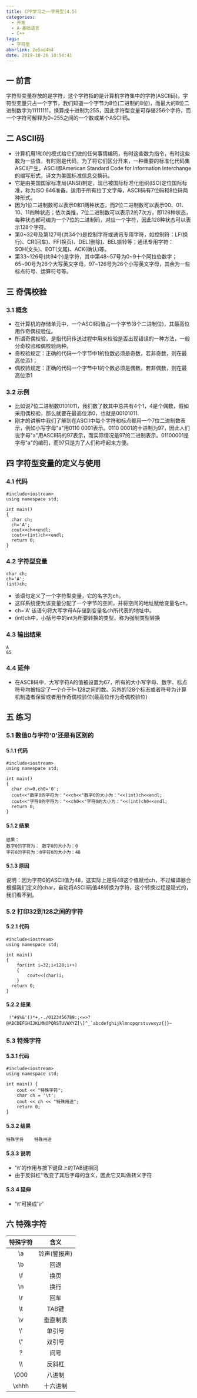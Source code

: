 ```yaml
---
title: CPP学习之——字符型(4.5)
categories:
  - 开发
  - A-基础语言
  - C++
tags:
  - 字符型
abbrlink: 2e5ad4b4
date: 2019-10-26 10:54:41
---
```

## 一 前言

字符型变量存放的是字符，这个字符指的是计算机字符集中的字符(ASCII码)。字符型变量只占一个字节，我们知道一个字节为8位(二进制的8位)，而最大的8位二进制数字为11111111，换算成十进制为255，因此字符型变量可存储256个字符，而一个字符可解释为0~255之间的一个数或某个ASCII码。


<!--more-->

## 二 ASCII码

* 计算机用1和0的模式给它们做的任何事情编码，有时这些数为指令，有时这些数为一些值，有时则是代码，为了将它们区分开来，一种重要的标准化代码集ASCII产生，ASCII即American Standard Code for Information Interchange的缩写形式，译文为美国标准信息交换码。
* 它是由美国国家标准局(ANSI)制定，现已被国际标准化组织(ISO)定位国际标准，称为ISO 646准备。适用于所有拉丁文字母，ASCII码有7位码和8位码两种形式。
* 因为1位二进制数可以表示0和1两种状态，而2位二进制数可以表示00、01、10、11四种状态；依次类推，7位二进制数可以表示2的7次方，即128种状态，每种状态都可编为一个7位的二进制码，对应一个字符，因此128种状态可以表示128个字符。
* 第0~32号及第127号(共34个)是控制字符或通讯专用字符，如控制符：LF(换行)、CR(回车)、FF(换页)、DEL(删除)、BEL振铃等；通讯专用字符：SOH(文头)、EOT(文尾)、ACK(确认)等。
* 第33~126号(共94个)是字符，其中第48~57号为0~9十个阿拉伯数字；65~90号为26个大写英文字母，97~126号为26个小写英文字母，其余为一些标点符号、运算符号等。

## 三 奇偶校验
### 3.1 概念

* 在计算机的存储单元中，一个ASCII码值占一个字节(8个二进制位)，其最高位用作奇偶校验位。
* 所谓奇偶校验，是指代码传送过程中用来校验是否出现错误的一种方法，一般分奇校验和偶校验两种。
* 奇校验规定：正确的代码一个字节中1的位数必须是奇数，若非奇数，则在最高位添1；
* 偶校验规定：正确的代码一个字节中1的个数必须是偶数，若非偶数，则在最高位添1

### 3.2 示例

* 比如说7位二进制数0101011，我们数了数其中总共有4个1，4是个偶数，假如采用偶校验，那么就要在最高位添0，也就是00101011.
* 刚才的讲解中我们了解到在ASCII中每个字符和标点都用一个7位二进制数表示，例如小写字母"a"用0110 0001表示。0110 0001的十进制为97，因此人们说字母"a"用ASCII码的97表示，而实际情况是97的二进制表示。01100001是字母"a"的编码，而97只是为了人们称呼起来方便。

## 四 字符型变量的定义与使用

### 4.1 代码

```
#include<iostream>
using namespace std;

int main()
{
  char ch;
  ch='A';
  cout<<ch<<endl;
  cout<<(int)ch<<endl;
  return 0;
}

```

### 4.2 字符型变量

```
char ch;
ch='A';
(int)ch;
```

* 该语句定义了一个字符型变量，它的名字为ch。
* 这样系统便为该变量分配了一个字节的空间，并将空间的地址赋给变量名ch。
* ch='A' 该语句将大写字母A存储到变量名ch所代表的地址中。
* (int)ch中，小括号中的int为所要转换的类型，称为强制类型转换

### 4.3 输出结果

```
A
65
```

### 4.4 延伸

* 在ASCII码中，大写字符A的值被设置为67，所有的大小写字母、数字、标点符号均被指定了一个介于1~128之间的数。另外的128个标志或者符号为计算机制造者保留或者用作奇偶校验位(最高位作为奇偶校验位)

## 五 练习

### 5.1 数值0与字符'0'还是有区别的

#### 5.1.1 代码

```
#include<iostream>
using namespace std;

int main()
{
  char ch=0,ch0='0';
  cout<<"数字0的字符为："<<ch<<"数字0的大小为："<<(int)ch<<endl;
  cout<<"字符0的字符为："<<ch0<<"字符0的大小为："<<(int)ch0<<endl;
  return 0;
}
```

#### 5.1.2 结果

```
结果：  
数字0的字符为： 数字0的大小为：0
字符0的字符为：0字符0的大小为：48
```

#### 5.1.3 原因

说明：因为字符0的ASCII值为48，这实际上是将48这个值赋给ch，不过编译器会根据我们定义的char，自动将ASCII码值48转换为字符，这个转换过程是隐式的，我们看不到。



### 5.2 打印32到128之间的字符

#### 5.2.1 代码

```
#include<iostream>
using namespace std;

int main()
{
	for(int i=32;i<128;i++)
	{
		cout<<(char)i;
	}
  return 0;
}

```

#### 5.2.2 结果

```
 !"#$%&'()*+,-./0123456789:;<=>?@ABCDEFGHIJKLMNOPQRSTUVWXYZ[\]^_`abcdefghijklmnopqrstuvwxyz{|}~
```



### 5.3 特殊字符

#### 5.3.1 代码

```
#include<iostream>
using namespace std;

int main() {
	cout << "特殊字符";
	char ch = '\t';
	cout << ch << "特殊用途";
	return 0;
}
```

#### 5.3.2 结果

```
特殊字符	特殊用途
```

#### 5.3.3 说明

* '\t'的作用与按下键盘上的TAB键相同
* 由于反斜杠'\'改变了其后字母的含义，因此它又叫做转义字符

#### 5.3.4 延伸

* '\t'可换成'\r'



## 六 特殊字符



| 特殊字符 |     含义     |
| :------: | :----------: |
|    \a    | 铃声(警报声) |
|    \b    |     回退     |
|    \f    |     换页     |
|    \n    |     换行     |
|    \r    |     回车     |
|    \t    |    TAB键     |
|    \v    |   垂直制表   |
|   \\'    |    单引号    |
|   \\"    |    双引号    |
|    \?    |     问号     |
|   \\\\   |    反斜杠    |
|   \000   |    八进制    |
|  \xhhh   |   十六进制   |

